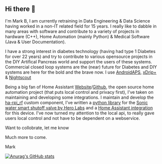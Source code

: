 ## Hi there 👋

I'm Mark B, I am currently retraining in Data Engineering & Data Science having worked in a non-IT related field for 15 years. I really like to dabble in many areas with software and contribute to a variety of projects in hardware (C++), Home Automation (mainly Python) & Medical Software (Java & User Documentation).

I have a strong interest in diabetes technology (having had type 1 Diabetes for over 22 years) and try to contribute to various opensource projects in the DIY Artifical Pancreas world and support the users of these systems.  Commercial closed loop systems are the (near) future for Diabetes and DIY systems are here for the bold and the brave now. I use [AndroidAPS](https://github.com/nightscout/AndroidAPS), [xDrip+](https://github.com/NightscoutFoundation/xDrip) & [Nightscout](https://github.com/markvader/cgm-remote-monitor)

Being a big fan of Home Assistant [Website](https://www.home-assistant.io/)/[Github](https://github.com/home-assistant), the open source home automation project (that puts local control and privacy first), I've taken on maintaining and developing some integrations.  I maintain and develop the [ha-rpi_rf](https://github.com/markvader/ha-rpi_rf) custom component, I've written a [python library](https://github.com/markvader/herolabsapi) for the [Sonic water smart shutoff valve by Hero Labs](https://www.hero-labs.com/) and a [Home Assistant integration](https://github.com/markvader/sonic) for this device.  I've now turned my attention to the local api, to really gave users local control and not have to be dependent on a webservice.

Want to collobrate, let me know

Much more to come.

Mark

[![Anurag's GitHub stats](https://github-readme-stats-mocha-six.vercel.app/api?username=markvader&count_private=true&show_icons=true&hide_rank=true&include_all_commits=true)](https://github.com/markvader)
